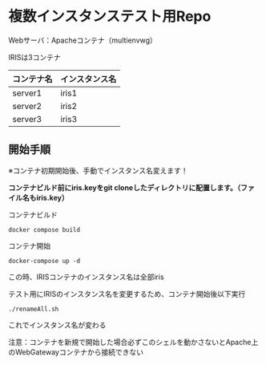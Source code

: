 # 複数インスタンステスト用Repo
Webサーバ：Apacheコンテナ（multienvwg）

IRISは3コンテナ

コンテナ名|インスタンス名
--|--
server1|iris1
server2|iris2
server3|iris3

## 開始手順

※コンテナ初期開始後、手動でインスタンス名変えます！

**コンテナビルド前にiris.keyをgit cloneしたディレクトリに配置します。（ファイル名もiris.key）**

コンテナビルド
```
docker compose build
```
コンテナ開始
```
docker-compose up -d
```
この時、IRISコンテナのインスタンス名は全部iris

テスト用にIRISのインスタンス名を変更するため、コンテナ開始後以下実行

```
./renameAll.sh
```
これでインスタンス名が変わる

注意：コンテナを新規で開始した場合必ずこのシェルを動かさないとApache上のWebGatewayコンテナから接続できない
